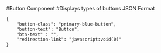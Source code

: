 #Button Component
#Displays types of buttons
JSON Format
```
{
    "button-class": "primary-blue-button",
    "button-text": "Button",
    "btn-text" : "",
    "redirection-link": "javascript:void(0)"
}
```
<!-- Button classes available: primary-blue-button, primary-yellow-button, secondary-button, signIn-button -->